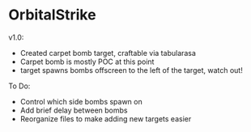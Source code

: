 OrbitalStrike
=============

v1.0:
* Created carpet bomb target, craftable via tabularasa
* Carpet bomb is mostly POC at this point
* target spawns bombs offscreen to the left of the target, watch out!

To Do:
* Control which side bombs spawn on
* Add brief delay between bombs
* Reorganize files to make adding new targets easier
